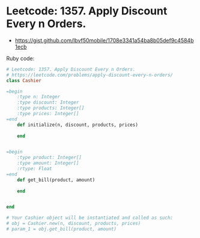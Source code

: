 # Leetcode: 1357. Apply Discount Every n Orders.

- https://gist.github.com/lbvf50mobile/1708e3341a54ba8b05def9c4584b1ecb


Ruby code:
```Ruby
# Leetcode: 1357. Apply Discount Every n Orders.
# https://leetcode.com/problems/apply-discount-every-n-orders/
class Cashier

=begin
    :type n: Integer
    :type discount: Integer
    :type products: Integer[]
    :type prices: Integer[]
=end
    def initialize(n, discount, products, prices)
        
    end


=begin
    :type product: Integer[]
    :type amount: Integer[]
    :rtype: Float
=end
    def get_bill(product, amount)
        
    end


end

# Your Cashier object will be instantiated and called as such:
# obj = Cashier.new(n, discount, products, prices)
# param_1 = obj.get_bill(product, amount)
```